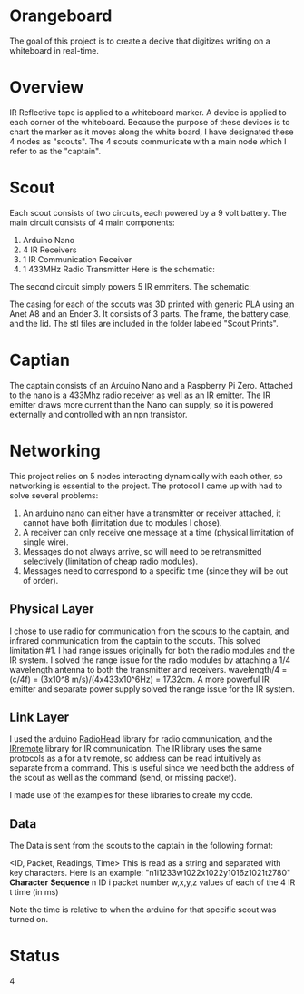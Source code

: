 # Orangeboard
The goal of this project is to create a decive that digitizes writing on a whiteboard in real-time.

# Overview
IR Reflective tape is applied to a whiteboard marker. A device is applied to each corner of the whiteboard. Because the purpose of these devices is to chart the marker as it moves along the white board, I have designated these 4 nodes as "scouts". The 4 scouts communicate with a main node which I refer to as the "captain".

# Scout
Each scout consists of two circuits, each powered by a 9 volt battery.
The main circuit consists of 4 main components:
1. Arduino Nano
2. 4 IR Receivers
3. 1 IR Communication Receiver
4. 1 433MHz Radio Transmitter
Here is the schematic:

The second circuit simply powers 5 IR emmiters. The schematic:



The casing for each of the scouts was 3D printed with generic PLA using an Anet A8 and an Ender 3. It consists of 3 parts. The frame, the battery case, and the lid.  The stl files are included in the folder labeled "Scout Prints".

# Captian
The captain consists of an Arduino Nano and a Raspberry Pi Zero. Attached to the nano is a 433Mhz radio receiver as well as an IR emitter. The IR emitter draws more current than the Nano can supply, so it is powered externally and controlled with an npn transistor.

# Networking
This project relies on 5 nodes interacting dynamically with each other, so networking is essential to the project. The protocol I came up with had to solve several problems:
1. An arduino nano can either have a transmitter or receiver attached, it cannot have both (limitation due to modules I chose).
2. A receiver can only receive one message at a time (physical limitation of single wire).
3. Messages do not always arrive, so will need to be retransmitted selectively (limitation of cheap radio modules).
4. Messages need to correspond to a specific time (since they will be out of order).

## Physical Layer
I chose to use radio for communication from the scouts to the captain, and infrared communication from the captain to the scouts. This solved limitation #1. 
I had range issues originally for both the radio modules and the IR system. I solved the range issue for the radio modules by attaching a 1/4 wavelength antenna to both the transmitter and receivers. wavelength/4 = (c/4f) = (3x10^8 m/s)/(4x433x10^6Hz) = 17.32cm. A more powerful IR emitter and separate power supply solved the range issue for the IR system.

## Link Layer
I used the arduino <a href="https://www.airspayce.com/mikem/arduino/RadioHead/">RadioHead</a> library for radio communication, and the <a href="github.com/Arduino-IRremote/Arduino-IRremote">IRremote</a> library for IR communication. The IR library uses the same protocols as a for a tv remote, so address can be read intuitively as separate from a command. This is useful since we need both the address of the scout as well as the command (send, or missing packet).

I made use of the examples for these libraries to create my code.

## Data
The Data is sent from the scouts to the captain in the following format:

<ID, Packet, Readings, Time> 
This is read as a string and separated with key characters. Here is an example:
"n1i1233w1022x1022y1016z1021t2780"
**Character**     **Sequence**
      n                 ID
      i           packet number
   w,x,y,z  values of each of the 4 IR
      t            time (in ms)
      
Note the time is relative to when the arduino for that specific scout was turned on.


# Status
4

